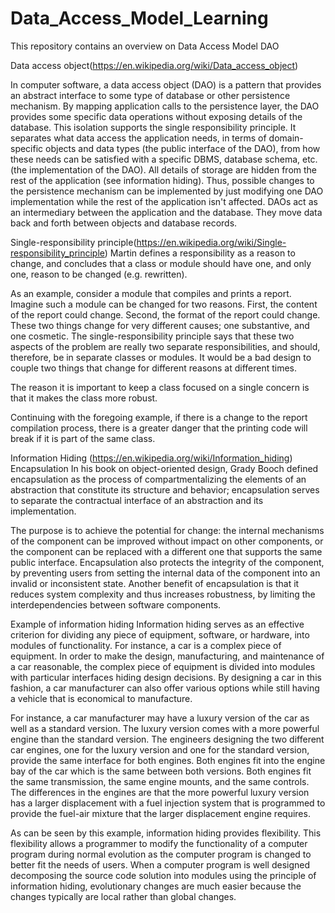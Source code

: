 # Data_Access_Model_Learning
This repository contains an overview on Data Access Model DAO

Data access object(https://en.wikipedia.org/wiki/Data_access_object)

In computer software, a data access object (DAO) is a pattern that provides an abstract interface to some type of database or other persistence mechanism.
By mapping application calls to the persistence layer, the DAO provides some specific data operations without exposing details of the database. 
This isolation supports the single responsibility principle. 
It separates what data access the application needs, in terms of domain-specific objects and data types (the public interface of the DAO), 
from how these needs can be satisfied with a specific DBMS, database schema, etc. (the implementation of the DAO). 
All details of storage are hidden from the rest of the application (see information hiding). 
Thus, possible changes to the persistence mechanism can be implemented by just modifying one DAO implementation while 
the rest of the application isn't affected.
DAOs act as an intermediary between the application and the database. 
They move data back and forth between objects and database records.

Single-responsibility principle(https://en.wikipedia.org/wiki/Single-responsibility_principle)
Martin defines a responsibility as a reason to change, and concludes that a class or module should have one, and only one, reason to be changed (e.g. rewritten).

As an example, consider a module that compiles and prints a report.
Imagine such a module can be changed for two reasons. 
First, the content of the report could change. 
Second, the format of the report could change. 
These two things change for very different causes; one substantive, and one cosmetic. 
The single-responsibility principle says that these two aspects of the problem are really two separate responsibilities, 
and should, therefore, be in separate classes or modules. 
It would be a bad design to couple two things that change for different reasons at different times.

The reason it is important to keep a class focused on a single concern is that it makes the class more robust. 

Continuing with the foregoing example, if there is a change to the report compilation process, 
there is a greater danger that the printing code will break if it is part of the same class. 

Information Hiding (https://en.wikipedia.org/wiki/Information_hiding)
Encapsulation
In his book on object-oriented design, Grady Booch defined encapsulation as 
the process of compartmentalizing the elements of an abstraction that constitute its structure and behavior; 
encapsulation serves to separate the contractual interface of an abstraction and its implementation.

The purpose is to achieve the potential for change: the internal mechanisms of the component can be improved without impact on other components, or the component can be replaced with a different one that supports the same public interface. Encapsulation also protects the integrity of the component, by preventing users from setting the internal data of the component into an invalid or inconsistent state. Another benefit of encapsulation is that it reduces system complexity and thus increases robustness, by limiting the interdependencies between software components.

Example of information hiding
Information hiding serves as an effective criterion for dividing any piece of equipment, software, or hardware, into modules of functionality. For instance, a car is a complex piece of equipment. In order to make the design, manufacturing, and maintenance of a car reasonable, the complex piece of equipment is divided into modules with particular interfaces hiding design decisions. By designing a car in this fashion, a car manufacturer can also offer various options while still having a vehicle that is economical to manufacture.

For instance, a car manufacturer may have a luxury version of the car as well as a standard version. The luxury version comes with a more powerful engine than the standard version. The engineers designing the two different car engines, one for the luxury version and one for the standard version, provide the same interface for both engines. Both engines fit into the engine bay of the car which is the same between both versions. Both engines fit the same transmission, the same engine mounts, and the same controls. The differences in the engines are that the more powerful luxury version has a larger displacement with a fuel injection system that is programmed to provide the fuel-air mixture that the larger displacement engine requires. 

As can be seen by this example, information hiding provides flexibility. This flexibility allows a programmer to modify the functionality of a computer program during normal evolution as the computer program is changed to better fit the needs of users. When a computer program is well designed decomposing the source code solution into modules using the principle of information hiding, evolutionary changes are much easier because the changes typically are local rather than global changes. 





